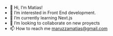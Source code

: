 - 👋 Hi, I’m Matias!
- 👀 I’m interested in Front End development.
- 🌱 I’m currently learning Next.js
- 💞️ I’m looking to collaborate on new proyects
- 📫 How to reach me maruzzamatias@gmail.com

<!---
MazzuMrz/MazzuMrz is a ✨ special ✨ repository because its `README.md` (this file) appears on your GitHub profile.
You can click the Preview link to take a look at your changes.
--->
